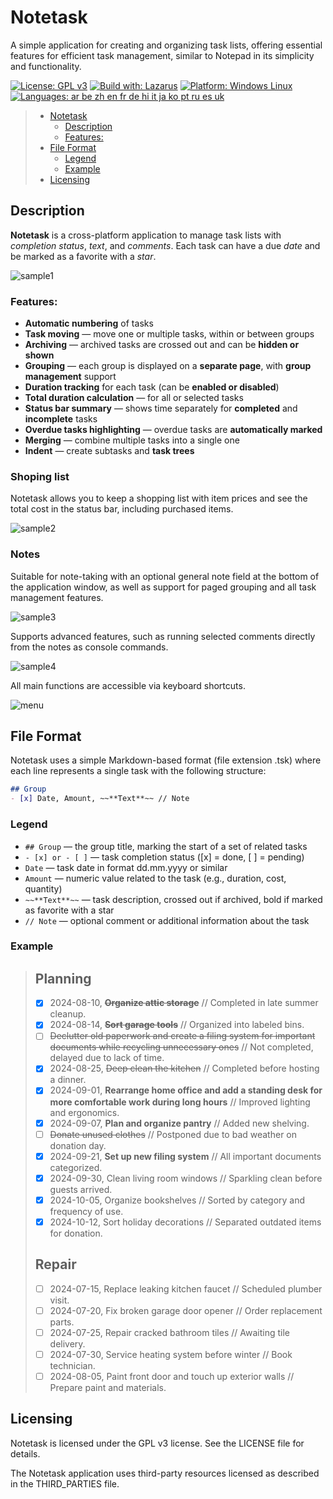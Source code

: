 # Notetask
A simple application for creating and organizing task lists, offering essential features for efficient task management, similar to Notepad in its simplicity and functionality.

[![License: GPL v3](https://img.shields.io/badge/License-GPLv3-blue.svg)](https://www.gnu.org/licenses/gpl-3.0)
[![Build with: Lazarus](https://img.shields.io/badge/Build_with-Lazarus-blueviolet)](https://www.lazarus-ide.org/)
[![Platform: Windows Linux](https://img.shields.io/badge/Platform-Windows_Linux-yellow)](#)
[![Languages: ar be zh en fr de hi it ja ko pt ru es uk](https://img.shields.io/badge/Lang-ar_be_zh_en_fr_de_hi_it_ja_ko_pt_ru_es_uk-green)](https://www.ethnologue.com)

>- [Notetask](#notetask)
>   - [Description](#description)
>   - [Features:](#features)
>- [File Format](#file-format)
>   - [Legend](#legend)
>   - [Example](#example)
>- [Licensing](#licensing)

## Description

**Notetask** is a cross-platform application to manage task lists with *completion status*, *text*, and *comments*. Each task can have a due *date* and be marked as a favorite with a *star*.

![sample1](samples/sample1.png)

### Features:
- **Automatic numbering** of tasks  
- **Task moving** — move one or multiple tasks, within or between groups  
- **Archiving** — archived tasks are crossed out and can be **hidden or shown**  
- **Grouping** — each group is displayed on a **separate page**, with **group management** support  
- **Duration tracking** for each task (can be **enabled or disabled**)  
- **Total duration calculation** — for all or selected tasks  
- **Status bar summary** — shows time separately for **completed** and **incomplete** tasks  
- **Overdue tasks highlighting** — overdue tasks are **automatically marked**  
- **Merging** — combine multiple tasks into a single one  
- **Indent** — create subtasks and **task trees**

### Shoping list
Notetask allows you to keep a shopping list with item prices and see the total cost in the status bar, including purchased items.

![sample2](samples/sample2.png)

### Notes
Suitable for note-taking with an optional general note field at the bottom of the application window, as well as support for paged grouping and all task management features.

![sample3](samples/sample3.png)

Supports advanced features, such as running selected comments directly from the notes as console commands.

![sample4](samples/sample4.png)

All main functions are accessible via keyboard shortcuts.
 
 ![menu](samples/menu.png)

## File Format

Notetask uses a simple Markdown-based format (file extension .tsk) where each line represents a single task with the following structure:

```md
## Group
- [x] Date, Amount, ~~**Text**~~ // Note   
```
### Legend

- `## Group` — the group title, marking the start of a set of related tasks  
- `- [x] or - [ ]` — task completion status ([x] = done, [ ] = pending)
- `Date` — task date in format dd.mm.yyyy or similar
- `Amount` — numeric value related to the task (e.g., duration, cost, quantity)
- `~~**Text**~~` — task description, crossed out if archived, bold if marked as favorite with a star
- `// Note` — optional comment or additional information about the task


### Example

>## Planning
>- [x] 2024-08-10, ~~**Organize attic storage**~~ // Completed in late summer cleanup.
>- [x] 2024-08-14, ~~**Sort garage tools**~~ // Organized into labeled bins.
>- [ ] ~~Declutter old paperwork and create a filing system for important documents while recycling unnecessary ones~~ // Not completed, delayed due to lack of time.
>- [x] 2024-08-25, ~~Deep clean the kitchen~~ // Completed before hosting a dinner.
>- [x] 2024-09-01, **Rearrange home office and add a standing desk for more comfortable work during long hours** // Improved lighting and ergonomics.
>- [x] 2024-09-07, **Plan and organize pantry** // Added new shelving.
>- [ ] ~~Donate unused clothes~~ // Postponed due to bad weather on donation day.
>- [x] 2024-09-21, **Set up new filing system** // All important documents categorized.
>- [x] 2024-09-30, Clean living room windows // Sparkling clean before guests arrived.
>- [x] 2024-10-05, Organize bookshelves // Sorted by category and frequency of use.
>- [x] 2024-10-12, Sort holiday decorations // Separated outdated items for donation.
>## Repair
>- [ ] 2024-07-15, Replace leaking kitchen faucet // Scheduled plumber visit.
>- [ ] 2024-07-20, Fix broken garage door opener // Order replacement parts.
>- [ ] 2024-07-25, Repair cracked bathroom tiles // Awaiting tile delivery.
>- [ ] 2024-07-30, Service heating system before winter // Book technician.
>- [ ] 2024-08-05, Paint front door and touch up exterior walls // Prepare paint and materials.

## Licensing

Notetask is licensed under the GPL v3 license. See the LICENSE file for details.

The Notetask application uses third-party resources licensed as described in the THIRD_PARTIES file.